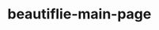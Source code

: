 # beautiflie-main-page


<!doctype html>
<html>
<head>
<meta charset="utf-8">
<title>bird3</title>
<style type="text/css">
	
	::-webkit-scrollbar {
  width: 0px;  
  height: 9px; 
		background-color:#121212;}
	
	#mainframe{width: 900px; height: 550px; scroll-behavior:smooth; overflow: hidden; }
	

	
	.profile{width: 982px; height: ; border: 1px solid #000000;}

	.sayfa{margin: 0 auto 0 auto; width: 1200px; height: 650px;}
	
	.menu{width: 250px; height: 670px; border: 0px solid #000000; margin-left: 0px; bottom: 0; background-color:#C3C3C3; }
	
	.main{width: 1052px; height: 670px; border: 0px solid #000000; margin-left: 0; background-color: #FFFFFF; }
	
	/* The navigation bar */
.navbar {
	left: 0;
  overflow: hidden;
  background-color:#FF8082;
  position: fixed; /* Set the navbar to fixed position */
  top: 0; /* Position the navbar at the top of the page */
  width: 100%; /* Full width */
}

/* Links inside the navbar */
.navbar a {
  float: left;
  display: block;
  color: #f2f2f2;
  text-align: center;
  padding: 14px 16px;
  text-decoration: none;
}

/* Change background on mouse-over */
.navbar a:hover {
  background: #ddd;
  color: black;
}

/* Main content */
.main {
  float: inherit; /* Add a top margin to avoid content overlay */
}

	</style>
<script type="text/javascript">
	
	/* The navigation bar */
.navbar {
  position: fixed; /* Set the navbar to fixed position */
  bottom: 0; /* Position the navbar at the bottom of the page */
  width: 100%; /* Full width */
}

/* Main content */
.main {
  margin-bottom: 30px; /* Add a bottom margin to avoid content overlay */
}
	
	
	</script>	
	</head>

<body bgcolor="#FFF789">
	<div class="navbar" style="width: 2000px;">
		
  <a href="#logo" style="float:2000t; font-size: 15px;">BEAUTIFLIE</a>
  <a href="#home" style="margin-right: 15px;">Products</a>
  <a href="#news" style="margin-right: 15px;">Contact</a>
  <a href="#contact" style="margin-right: 15px;">About us</a>
		
</div>
<div class="sayfa">
	<table align="center" cellpadding="0" cellspacing="0" style="border-radius: 0px;" >
	<tr>	
	  <td class="main">
		<iframe id="mainframe" src="STUFF/html-css-javascript/haber sitesi.html" style="width: 1090px; height: 100%; ">
		</iframe>
	  </td>
	</tr>
	</table>
</div>
</body>
</html>

